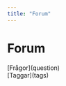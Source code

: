 ```yaml
---
title: "Forum"
---
```

Forum
=========================
<div class="forumlink"/>  
[Frågor](question)  
<div class="forumlink"/>  
[Taggar](tags)  
